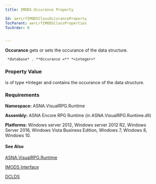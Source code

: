 ```yaml
---
title: IMODS.Occurance Property

Id: aerLrfIMODSClassOccuranceProperty
TocParent: aerLrfIMODSClassProperties
TocOrder: 0


---
```


**Occurance** gets or sets the occurance of the data structure. 

```
 *database* . **Occurance =** *<integer>* 
```

### Property Value
***<integer>*** is of type *Integer and contains the occurance of the data structure. 

### Requirements
**Namespace:** ASNA.VisualRPG.Runtime 

**Assembly:** ASNA Encore RPG Runtime (in ASNA.VisualRPG.Runtime.dll) 

**Platforms:** Windows server 2012, Windows server 2012 R2, Windows Server 2016, Windows Vista Business Edition, Windows 7, Windows 8, Windows 10. 

#### See Also
[ASNA.VisualRPG.Runtime](aerLrfRuntimeNamespace.html)

[IMODS Interface](aerLrfIMODSClass.html)

[DCLDS](DCLDS.html) 
